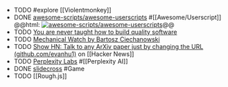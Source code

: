 - TODO #explore [[Violentmonkey]]
- DONE [awesome-scripts/awesome-userscripts](https://github.com/awesome-scripts/awesome-userscripts) #[[Awesome/Userscript]]
  @@html: <a href="https://github.com/awesome-scripts/awesome-userscripts/"><img src="https://github-readme-stats-astronomer.vercel.app/api/pin/?username=awesome-scripts&repo=awesome-userscripts&theme=tokyonight" alt="awesome-scripts/awesome-userscripts"/></a>@@
- TODO [You are never taught how to build quality software](https://www.florianbellmann.com/blog/never-taught-qa)
- TODO [Mechanical Watch by Bartosz Ciechanowski](https://ciechanow.ski/mechanical-watch/)
- TODO [Show HN: Talk to any ArXiv paper just by changing the URL (github.com/evanhu1)](https://news.ycombinator.com/item?id=38717114) on [[Hacker News]]
- TODO [Perplexity Labs](https://labs.perplexity.ai/) #[[Perplexity AI]]
- DONE [slidecross](https://slidecross.io/) #Game
- TODO [[Rough.js]]